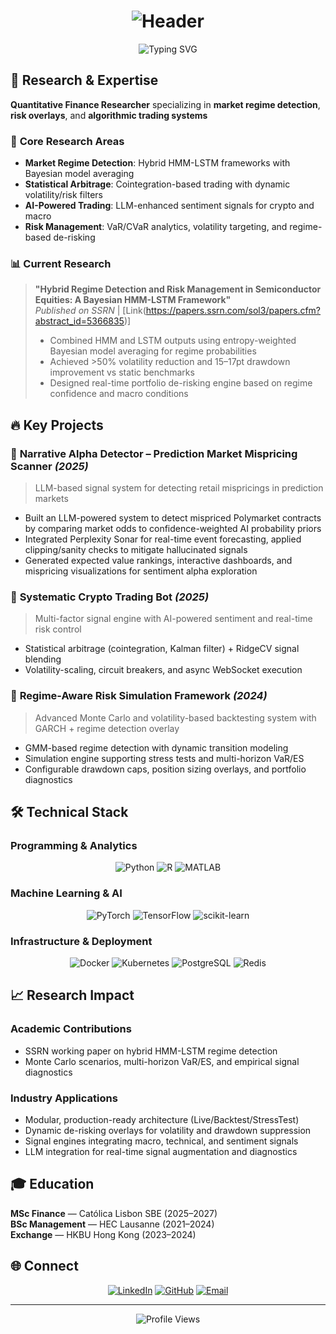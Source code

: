 # <div align="center">![Header](https://raw.githubusercontent.com/lucaskemper/lucaskemper/main/assets/header.gif)</div>

<div align="center">
  <img src="https://readme-typing-svg.herokuapp.com?font=Fira+Code&duration=3000&pause=1000&color=FF3366&center=true&vCenter=true&width=500&lines=Quantitative+Finance+Researcher;HMM-LSTM+Regime+Detection;Statistical+Arbitrage+Systems;AI-Powered+Trading+Solutions" alt="Typing SVG" />
</div>

## 🔬 Research & Expertise

**Quantitative Finance Researcher** specializing in **market regime detection**, **risk overlays**, and **algorithmic trading systems**

### 🎯 **Core Research Areas**
- **Market Regime Detection**: Hybrid HMM-LSTM frameworks with Bayesian model averaging
- **Statistical Arbitrage**: Cointegration-based trading with dynamic volatility/risk filters
- **AI-Powered Trading**: LLM-enhanced sentiment signals for crypto and macro
- **Risk Management**: VaR/CVaR analytics, volatility targeting, and regime-based de-risking

### 📊 **Current Research**
> **"Hybrid Regime Detection and Risk Management in Semiconductor Equities: A Bayesian HMM-LSTM Framework"**  
> *Published on SSRN* | [Link(https://papers.ssrn.com/sol3/papers.cfm?abstract_id=5366835)]  
>  
> - Combined HMM and LSTM outputs using entropy-weighted Bayesian model averaging for regime probabilities
> - Achieved >50% volatility reduction and 15–17pt drawdown improvement vs static benchmarks
> - Designed real-time portfolio de-risking engine based on regime confidence and macro conditions

## 🔥 Key Projects

### 🔮 **Narrative Alpha Detector – Prediction Market Mispricing Scanner** *(2025)*
> LLM-based signal system for detecting retail mispricings in prediction markets

- Built an LLM-powered system to detect mispriced Polymarket contracts by comparing market odds to confidence-weighted AI probability priors
- Integrated Perplexity Sonar for real-time event forecasting, applied clipping/sanity checks to mitigate hallucinated signals
- Generated expected value rankings, interactive dashboards, and mispricing visualizations for sentiment alpha exploration

### 🚀 **Systematic Crypto Trading Bot** *(2025)*
> Multi-factor signal engine with AI-powered sentiment and real-time risk control

- Statistical arbitrage (cointegration, Kalman filter) + RidgeCV signal blending
- Volatility-scaling, circuit breakers, and async WebSocket execution

### 🏦 **Regime-Aware Risk Simulation Framework** *(2024)*
> Advanced Monte Carlo and volatility-based backtesting system with GARCH + regime detection overlay

- GMM-based regime detection with dynamic transition modeling
- Simulation engine supporting stress tests and multi-horizon VaR/ES
- Configurable drawdown caps, position sizing overlays, and portfolio diagnostics
  
## 🛠️ Technical Stack

### Programming & Analytics
<div align="center">
  
  ![Python](https://img.shields.io/badge/Python-3776AB?style=for-the-badge&logo=python&logoColor=white)
  ![R](https://img.shields.io/badge/R-276DC3?style=for-the-badge&logo=r&logoColor=white)
  ![MATLAB](https://img.shields.io/badge/MATLAB-0076A8?style=for-the-badge&logo=mathworks&logoColor=white)

</div>

### Machine Learning & AI
<div align="center">
  
  ![PyTorch](https://img.shields.io/badge/PyTorch-EE4C2C?style=for-the-badge&logo=pytorch&logoColor=white)
  ![TensorFlow](https://img.shields.io/badge/TensorFlow-FF6F00?style=for-the-badge&logo=tensorflow&logoColor=white)
  ![scikit-learn](https://img.shields.io/badge/scikit--learn-F7931E?style=for-the-badge&logo=scikit-learn&logoColor=white)

</div>

### Infrastructure & Deployment
<div align="center">
  
  ![Docker](https://img.shields.io/badge/Docker-2496ED?style=for-the-badge&logo=docker&logoColor=white)
  ![Kubernetes](https://img.shields.io/badge/Kubernetes-326CE5?style=for-the-badge&logo=kubernetes&logoColor=white)
  ![PostgreSQL](https://img.shields.io/badge/PostgreSQL-336791?style=for-the-badge&logo=postgresql&logoColor=white)
  ![Redis](https://img.shields.io/badge/Redis-DC382D?style=for-the-badge&logo=redis&logoColor=white)

</div>

## 📈 Research Impact

### Academic Contributions
- SSRN working paper on hybrid HMM-LSTM regime detection
- Monte Carlo scenarios, multi-horizon VaR/ES, and empirical signal diagnostics

### Industry Applications
- Modular, production-ready architecture (Live/Backtest/StressTest)
- Dynamic de-risking overlays for volatility and drawdown suppression
- Signal engines integrating macro, technical, and sentiment signals
- LLM integration for real-time signal augmentation and diagnostics

## 🎓 Education

**MSc Finance** — Católica Lisbon SBE (2025–2027)  
**BSc Management** — HEC Lausanne (2021–2024)  
**Exchange** — HKBU Hong Kong (2023–2024)

## 🌐 Connect
<div align="center">

[![LinkedIn](https://img.shields.io/badge/LinkedIn-0077B5?style=for-the-badge&logo=linkedin&logoColor=white)](https://www.linkedin.com/in/lucaskemper/) 
[![GitHub](https://img.shields.io/badge/GitHub-121011?style=for-the-badge&logo=github&logoColor=white)](https://github.com/lucaskemper) 
[![Email](https://img.shields.io/badge/Email-D14836?style=for-the-badge&logo=gmail&logoColor=white)](mailto:lucas.kemper01@gmail.com)

</div>

---

<div align="center">
  
![Profile Views](https://komarev.com/ghpvc/?username=lucaskemper&color=blueviolet&style=for-the-badge)

</div>
